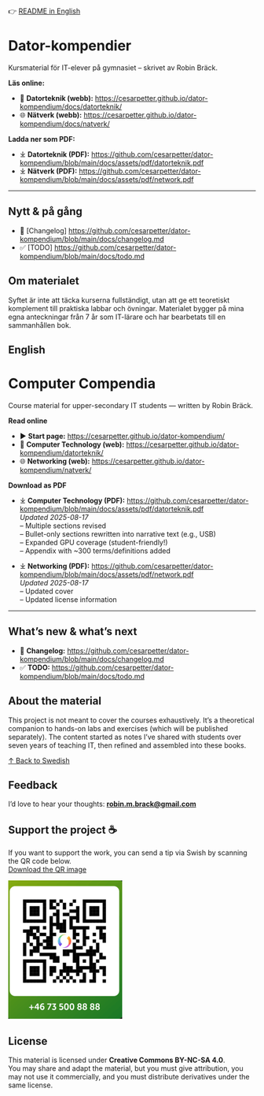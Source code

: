 👉 [README in English](#english)

# Dator-kompendier

Kursmaterial för IT-elever på gymnasiet – skrivet av Robin Bräck.

**Läs online:**
- 📘 **Datorteknik (webb):** https://cesarpetter.github.io/dator-kompendium/docs/datorteknik/
- 🌐 **Nätverk (webb):**     https://cesarpetter.github.io/dator-kompendium/docs/natverk/

**Ladda ner som PDF:**
- ⤓ **Datorteknik (PDF):** https://github.com/cesarpetter/dator-kompendium/blob/main/docs/assets/pdf/datorteknik.pdf
- ⤓ **Nätverk (PDF):** https://github.com/cesarpetter/dator-kompendium/blob/main/docs/assets/pdf/network.pdf

---
## Nytt & på gång
- 📝 [Changelog] https://github.com/cesarpetter/dator-kompendium/blob/main/docs/changelog.md
- ✅ [TODO] https://github.com/cesarpetter/dator-kompendium/blob/main/docs/todo.md

## Om materialet
Syftet är inte att täcka kurserna fullständigt, utan att ge ett teoretiskt komplement till praktiska labbar och övningar. Materialet bygger på mina egna anteckningar från 7 år som IT-lärare och har bearbetats till en sammanhållen bok.


## English

# Computer Compendia

Course material for upper-secondary IT students — written by Robin Bräck.

**Read online**
- ▶️ **Start page:** https://cesarpetter.github.io/dator-kompendium/
- 📘 **Computer Technology (web):** https://cesarpetter.github.io/dator-kompendium/datorteknik/
- 🌐 **Networking (web):** https://cesarpetter.github.io/dator-kompendium/natverk/

**Download as PDF**
- ⤓ **Computer Technology (PDF):** https://github.com/cesarpetter/dator-kompendium/blob/main/docs/assets/pdf/datorteknik.pdf  
  _Updated 2025-08-17_  
  – Multiple sections revised  
  – Bullet-only sections rewritten into narrative text (e.g., USB)  
  – Expanded GPU coverage (student-friendly!)  
  – Appendix with ~300 terms/definitions added

- ⤓ **Networking (PDF):** https://github.com/cesarpetter/dator-kompendium/blob/main/docs/assets/pdf/network.pdf  
  _Updated 2025-08-17_  
  – Updated cover  
  – Updated license information

---

## What’s new & what’s next
- 📝 **Changelog:** https://github.com/cesarpetter/dator-kompendium/blob/main/docs/changelog.md  
- ✅ **TODO:** https://github.com/cesarpetter/dator-kompendium/blob/main/docs/todo.md

## About the material
This project is not meant to cover the courses exhaustively. It’s a theoretical companion to hands-on labs and exercises (which will be published separately). The content started as notes I’ve shared with students over seven years of teaching IT, then refined and assembled into these books.

[↑ Back to Swedish](#dator-kompendier)

## Feedback
I’d love to hear your thoughts: **robin.m.brack@gmail.com**

## Support the project ☕
If you want to support the work, you can send a tip via Swish by scanning the QR code below.  
[Download the QR image](swish.png)

![Swish QR code](swish.png)

## License
This material is licensed under **Creative Commons BY-NC-SA 4.0**.  
You may share and adapt the material, but you must give attribution, you may not use it commercially, and you must distribute derivatives under the same license.
